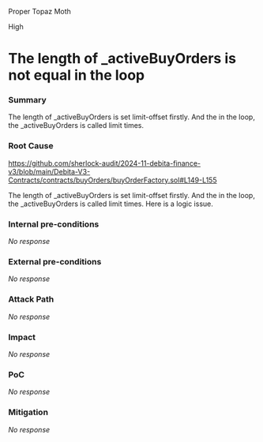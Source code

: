 Proper Topaz Moth

High

# The length of _activeBuyOrders is not equal in the loop

### Summary

The length of _activeBuyOrders is set limit-offset firstly. And the in the loop, the _activeBuyOrders is called limit times.

### Root Cause

https://github.com/sherlock-audit/2024-11-debita-finance-v3/blob/main/Debita-V3-Contracts/contracts/buyOrders/buyOrderFactory.sol#L149-L155

The length of _activeBuyOrders is set limit-offset firstly. And the in the loop, the _activeBuyOrders is called limit times. Here is a logic issue.

### Internal pre-conditions

_No response_

### External pre-conditions

_No response_

### Attack Path

_No response_

### Impact

_No response_

### PoC

_No response_

### Mitigation

_No response_
